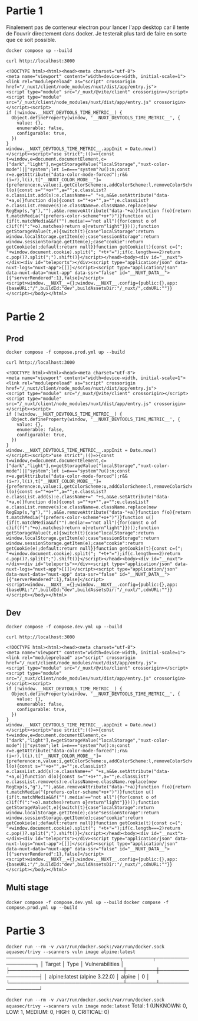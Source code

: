 # Partie 1

Finalement pas de conteneur electron pour lancer l'app desktop car il tente de l'ouvrir directement dans docker. Je testerait plus tard de faire en sorte que ce soit possible. 

`docker compose up --build`

`curl http://localhost:3000`
```
<!DOCTYPE html><html><head><meta charset="utf-8">
<meta name="viewport" content="width=device-width, initial-scale=1">
<link rel="modulepreload" as="script" crossorigin href="/_nuxt/client/node_modules/nuxt/dist/app/entry.js">
<script type="module" src="/_nuxt/@vite/client" crossorigin></script>
<script type="module" src="/_nuxt/client/node_modules/nuxt/dist/app/entry.js" crossorigin></script><script>
if (!window.__NUXT_DEVTOOLS_TIME_METRIC__) {
  Object.defineProperty(window, '__NUXT_DEVTOOLS_TIME_METRIC__', {
    value: {},
    enumerable: false,
    configurable: true,
  })
}
window.__NUXT_DEVTOOLS_TIME_METRIC__.appInit = Date.now()
</script><script>"use strict";(()=>{const t=window,e=document.documentElement,c=["dark","light"],n=getStorageValue("localStorage","nuxt-color-mode")||"system";let i=n==="system"?u():n;const r=e.getAttribute("data-color-mode-forced");r&&(i=r),l(i),t["__NUXT_COLOR_MODE__"]={preference:n,value:i,getColorScheme:u,addColorScheme:l,removeColorScheme:d};function l(o){const s=""+o+"",a="";e.classList?e.classList.add(s):e.className+=" "+s,a&&e.setAttribute("data-"+a,o)}function d(o){const s=""+o+"",a="";e.classList?e.classList.remove(s):e.className=e.className.replace(new RegExp(s,"g"),""),a&&e.removeAttribute("data-"+a)}function f(o){return t.matchMedia("(prefers-color-scheme"+o+")")}function u(){if(t.matchMedia&&f("").media!=="not all"){for(const o of c)if(f(":"+o).matches)return o}return"light"}})();function getStorageValue(t,e){switch(t){case"localStorage":return window.localStorage.getItem(e);case"sessionStorage":return window.sessionStorage.getItem(e);case"cookie":return getCookie(e);default:return null}}function getCookie(t){const c=("; "+window.document.cookie).split("; "+t+"=");if(c.length===2)return c.pop()?.split(";").shift()}</script></head><body><div id="__nuxt"></div><div id="teleports"></div><script type="application/json" data-nuxt-logs="nuxt-app">[[]]</script><script type="application/json" data-nuxt-data="nuxt-app" data-ssr="false" id="__NUXT_DATA__">[{"serverRendered":1},false]</script>
<script>window.__NUXT__={};window.__NUXT__.config={public:{},app:{baseURL:"/",buildId:"dev",buildAssetsDir:"/_nuxt/",cdnURL:""}}</script></body></html>
```

# Partie 2

## Prod

`docker compose -f compose.prod.yml up --build`

`curl http://localhost:3000`

```
<!DOCTYPE html><html><head><meta charset="utf-8">
<meta name="viewport" content="width=device-width, initial-scale=1">
<link rel="modulepreload" as="script" crossorigin href="/_nuxt/client/node_modules/nuxt/dist/app/entry.js">
<script type="module" src="/_nuxt/@vite/client" crossorigin></script>
<script type="module" src="/_nuxt/client/node_modules/nuxt/dist/app/entry.js" crossorigin></script><script>
if (!window.__NUXT_DEVTOOLS_TIME_METRIC__) {
  Object.defineProperty(window, '__NUXT_DEVTOOLS_TIME_METRIC__', {
    value: {},
    enumerable: false,
    configurable: true,
  })
}
window.__NUXT_DEVTOOLS_TIME_METRIC__.appInit = Date.now()
</script><script>"use strict";(()=>{const t=window,e=document.documentElement,c=["dark","light"],n=getStorageValue("localStorage","nuxt-color-mode")||"system";let i=n==="system"?u():n;const r=e.getAttribute("data-color-mode-forced");r&&(i=r),l(i),t["__NUXT_COLOR_MODE__"]={preference:n,value:i,getColorScheme:u,addColorScheme:l,removeColorScheme:d};function l(o){const s=""+o+"",a="";e.classList?e.classList.add(s):e.className+=" "+s,a&&e.setAttribute("data-"+a,o)}function d(o){const s=""+o+"",a="";e.classList?e.classList.remove(s):e.className=e.className.replace(new RegExp(s,"g"),""),a&&e.removeAttribute("data-"+a)}function f(o){return t.matchMedia("(prefers-color-scheme"+o+")")}function u(){if(t.matchMedia&&f("").media!=="not all"){for(const o of c)if(f(":"+o).matches)return o}return"light"}})();function getStorageValue(t,e){switch(t){case"localStorage":return window.localStorage.getItem(e);case"sessionStorage":return window.sessionStorage.getItem(e);case"cookie":return getCookie(e);default:return null}}function getCookie(t){const c=("; "+window.document.cookie).split("; "+t+"=");if(c.length===2)return c.pop()?.split(";").shift()}</script></head><body><div id="__nuxt"></div><div id="teleports"></div><script type="application/json" data-nuxt-logs="nuxt-app">[[]]</script><script type="application/json" data-nuxt-data="nuxt-app" data-ssr="false" id="__NUXT_DATA__">[{"serverRendered":1},false]</script>
<script>window.__NUXT__={};window.__NUXT__.config={public:{},app:{baseURL:"/",buildId:"dev",buildAssetsDir:"/_nuxt/",cdnURL:""}}</script></body></html>
```

## Dev

`docker compose -f compose.dev.yml up --build`

`curl http://localhost:3000`

```
<!DOCTYPE html><html><head><meta charset="utf-8">
<meta name="viewport" content="width=device-width, initial-scale=1">
<link rel="modulepreload" as="script" crossorigin href="/_nuxt/client/node_modules/nuxt/dist/app/entry.js">
<script type="module" src="/_nuxt/@vite/client" crossorigin></script>
<script type="module" src="/_nuxt/client/node_modules/nuxt/dist/app/entry.js" crossorigin></script><script>
if (!window.__NUXT_DEVTOOLS_TIME_METRIC__) {
  Object.defineProperty(window, '__NUXT_DEVTOOLS_TIME_METRIC__', {
    value: {},
    enumerable: false,
    configurable: true,
  })
}
window.__NUXT_DEVTOOLS_TIME_METRIC__.appInit = Date.now()
</script><script>"use strict";(()=>{const t=window,e=document.documentElement,c=["dark","light"],n=getStorageValue("localStorage","nuxt-color-mode")||"system";let i=n==="system"?u():n;const r=e.getAttribute("data-color-mode-forced");r&&(i=r),l(i),t["__NUXT_COLOR_MODE__"]={preference:n,value:i,getColorScheme:u,addColorScheme:l,removeColorScheme:d};function l(o){const s=""+o+"",a="";e.classList?e.classList.add(s):e.className+=" "+s,a&&e.setAttribute("data-"+a,o)}function d(o){const s=""+o+"",a="";e.classList?e.classList.remove(s):e.className=e.className.replace(new RegExp(s,"g"),""),a&&e.removeAttribute("data-"+a)}function f(o){return t.matchMedia("(prefers-color-scheme"+o+")")}function u(){if(t.matchMedia&&f("").media!=="not all"){for(const o of c)if(f(":"+o).matches)return o}return"light"}})();function getStorageValue(t,e){switch(t){case"localStorage":return window.localStorage.getItem(e);case"sessionStorage":return window.sessionStorage.getItem(e);case"cookie":return getCookie(e);default:return null}}function getCookie(t){const c=("; "+window.document.cookie).split("; "+t+"=");if(c.length===2)return c.pop()?.split(";").shift()}</script></head><body><div id="__nuxt"></div><div id="teleports"></div><script type="application/json" data-nuxt-logs="nuxt-app">[[]]</script><script type="application/json" data-nuxt-data="nuxt-app" data-ssr="false" id="__NUXT_DATA__">[{"serverRendered":1},false]</script>
<script>window.__NUXT__={};window.__NUXT__.config={public:{},app:{baseURL:"/",buildId:"dev",buildAssetsDir:"/_nuxt/",cdnURL:""}}</script></body></html>  
```

## Multi stage

`docker compose -f compose.dev.yml up --build`
`docker compose -f compose.prod.yml up --build`


# Partie 3

`docker run --rm -v /var/run/docker.sock:/var/run/docker.sock aquasec/trivy --scanners vuln image alpine:latest`
───────────────────────────────┬────────┬─────────────────┐
│            Target             │  Type  │ Vulnerabilities │
├───────────────────────────────┼────────┼─────────────────┤
│ alpine:latest (alpine 3.22.0) │ alpine │        0        │
└───────────────────────────────┴────────┴─────────────────┘

`docker run --rm -v /var/run/docker.sock:/var/run/docker.sock aquasec/trivy --scanners vuln image node:latest`
Total: 1 (UNKNOWN: 0, LOW: 1, MEDIUM: 0, HIGH: 0, CRITICAL: 0)
